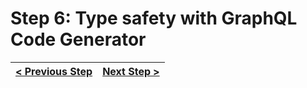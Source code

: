 # Step 6: Type safety with GraphQL Code Generator

[//]: # (head-end)




[//]: # (foot-start)

[{]: <helper> (navStep)

| [< Previous Step](https://github.com/Urigo/WhatsApp-Clone-Server/tree/master@0.2.0/.tortilla/manuals/views/step5.md) | [Next Step >](https://github.com/Urigo/WhatsApp-Clone-Server/tree/master@0.2.0/.tortilla/manuals/views/step7.md) |
|:--------------------------------|--------------------------------:|

[}]: #
